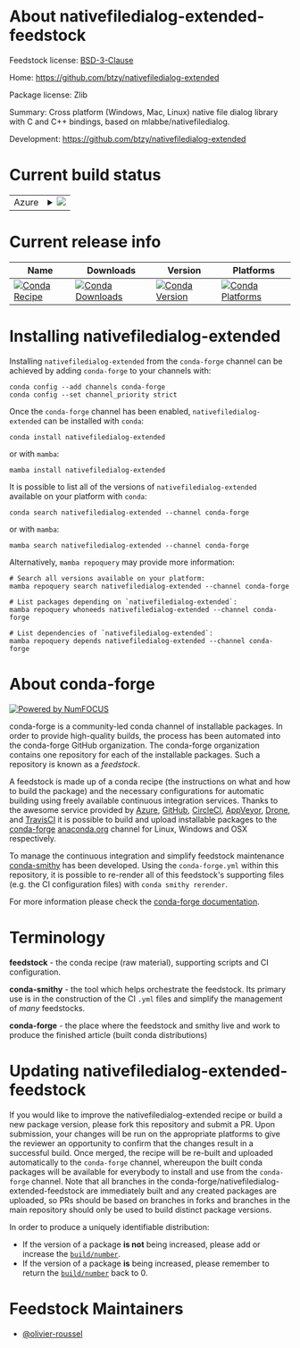 About nativefiledialog-extended-feedstock
=========================================

Feedstock license: [BSD-3-Clause](https://github.com/conda-forge/nativefiledialog-extended-feedstock/blob/main/LICENSE.txt)

Home: https://github.com/btzy/nativefiledialog-extended

Package license: Zlib

Summary: Cross platform (Windows, Mac, Linux) native file dialog library with C and C++ bindings, based on mlabbe/nativefiledialog.

Development: https://github.com/btzy/nativefiledialog-extended

Current build status
====================


<table>
    
  <tr>
    <td>Azure</td>
    <td>
      <details>
        <summary>
          <a href="https://dev.azure.com/conda-forge/feedstock-builds/_build/latest?definitionId=25010&branchName=main">
            <img src="https://dev.azure.com/conda-forge/feedstock-builds/_apis/build/status/nativefiledialog-extended-feedstock?branchName=main">
          </a>
        </summary>
        <table>
          <thead><tr><th>Variant</th><th>Status</th></tr></thead>
          <tbody><tr>
              <td>linux_64</td>
              <td>
                <a href="https://dev.azure.com/conda-forge/feedstock-builds/_build/latest?definitionId=25010&branchName=main">
                  <img src="https://dev.azure.com/conda-forge/feedstock-builds/_apis/build/status/nativefiledialog-extended-feedstock?branchName=main&jobName=linux&configuration=linux%20linux_64_" alt="variant">
                </a>
              </td>
            </tr><tr>
              <td>osx_64</td>
              <td>
                <a href="https://dev.azure.com/conda-forge/feedstock-builds/_build/latest?definitionId=25010&branchName=main">
                  <img src="https://dev.azure.com/conda-forge/feedstock-builds/_apis/build/status/nativefiledialog-extended-feedstock?branchName=main&jobName=osx&configuration=osx%20osx_64_" alt="variant">
                </a>
              </td>
            </tr><tr>
              <td>win_64</td>
              <td>
                <a href="https://dev.azure.com/conda-forge/feedstock-builds/_build/latest?definitionId=25010&branchName=main">
                  <img src="https://dev.azure.com/conda-forge/feedstock-builds/_apis/build/status/nativefiledialog-extended-feedstock?branchName=main&jobName=win&configuration=win%20win_64_" alt="variant">
                </a>
              </td>
            </tr>
          </tbody>
        </table>
      </details>
    </td>
  </tr>
</table>

Current release info
====================

| Name | Downloads | Version | Platforms |
| --- | --- | --- | --- |
| [![Conda Recipe](https://img.shields.io/badge/recipe-nativefiledialog--extended-green.svg)](https://anaconda.org/conda-forge/nativefiledialog-extended) | [![Conda Downloads](https://img.shields.io/conda/dn/conda-forge/nativefiledialog-extended.svg)](https://anaconda.org/conda-forge/nativefiledialog-extended) | [![Conda Version](https://img.shields.io/conda/vn/conda-forge/nativefiledialog-extended.svg)](https://anaconda.org/conda-forge/nativefiledialog-extended) | [![Conda Platforms](https://img.shields.io/conda/pn/conda-forge/nativefiledialog-extended.svg)](https://anaconda.org/conda-forge/nativefiledialog-extended) |

Installing nativefiledialog-extended
====================================

Installing `nativefiledialog-extended` from the `conda-forge` channel can be achieved by adding `conda-forge` to your channels with:

```
conda config --add channels conda-forge
conda config --set channel_priority strict
```

Once the `conda-forge` channel has been enabled, `nativefiledialog-extended` can be installed with `conda`:

```
conda install nativefiledialog-extended
```

or with `mamba`:

```
mamba install nativefiledialog-extended
```

It is possible to list all of the versions of `nativefiledialog-extended` available on your platform with `conda`:

```
conda search nativefiledialog-extended --channel conda-forge
```

or with `mamba`:

```
mamba search nativefiledialog-extended --channel conda-forge
```

Alternatively, `mamba repoquery` may provide more information:

```
# Search all versions available on your platform:
mamba repoquery search nativefiledialog-extended --channel conda-forge

# List packages depending on `nativefiledialog-extended`:
mamba repoquery whoneeds nativefiledialog-extended --channel conda-forge

# List dependencies of `nativefiledialog-extended`:
mamba repoquery depends nativefiledialog-extended --channel conda-forge
```


About conda-forge
=================

[![Powered by
NumFOCUS](https://img.shields.io/badge/powered%20by-NumFOCUS-orange.svg?style=flat&colorA=E1523D&colorB=007D8A)](https://numfocus.org)

conda-forge is a community-led conda channel of installable packages.
In order to provide high-quality builds, the process has been automated into the
conda-forge GitHub organization. The conda-forge organization contains one repository
for each of the installable packages. Such a repository is known as a *feedstock*.

A feedstock is made up of a conda recipe (the instructions on what and how to build
the package) and the necessary configurations for automatic building using freely
available continuous integration services. Thanks to the awesome service provided by
[Azure](https://azure.microsoft.com/en-us/services/devops/), [GitHub](https://github.com/),
[CircleCI](https://circleci.com/), [AppVeyor](https://www.appveyor.com/),
[Drone](https://cloud.drone.io/welcome), and [TravisCI](https://travis-ci.com/)
it is possible to build and upload installable packages to the
[conda-forge](https://anaconda.org/conda-forge) [anaconda.org](https://anaconda.org/)
channel for Linux, Windows and OSX respectively.

To manage the continuous integration and simplify feedstock maintenance
[conda-smithy](https://github.com/conda-forge/conda-smithy) has been developed.
Using the ``conda-forge.yml`` within this repository, it is possible to re-render all of
this feedstock's supporting files (e.g. the CI configuration files) with ``conda smithy rerender``.

For more information please check the [conda-forge documentation](https://conda-forge.org/docs/).

Terminology
===========

**feedstock** - the conda recipe (raw material), supporting scripts and CI configuration.

**conda-smithy** - the tool which helps orchestrate the feedstock.
                   Its primary use is in the construction of the CI ``.yml`` files
                   and simplify the management of *many* feedstocks.

**conda-forge** - the place where the feedstock and smithy live and work to
                  produce the finished article (built conda distributions)


Updating nativefiledialog-extended-feedstock
============================================

If you would like to improve the nativefiledialog-extended recipe or build a new
package version, please fork this repository and submit a PR. Upon submission,
your changes will be run on the appropriate platforms to give the reviewer an
opportunity to confirm that the changes result in a successful build. Once
merged, the recipe will be re-built and uploaded automatically to the
`conda-forge` channel, whereupon the built conda packages will be available for
everybody to install and use from the `conda-forge` channel.
Note that all branches in the conda-forge/nativefiledialog-extended-feedstock are
immediately built and any created packages are uploaded, so PRs should be based
on branches in forks and branches in the main repository should only be used to
build distinct package versions.

In order to produce a uniquely identifiable distribution:
 * If the version of a package **is not** being increased, please add or increase
   the [``build/number``](https://docs.conda.io/projects/conda-build/en/latest/resources/define-metadata.html#build-number-and-string).
 * If the version of a package **is** being increased, please remember to return
   the [``build/number``](https://docs.conda.io/projects/conda-build/en/latest/resources/define-metadata.html#build-number-and-string)
   back to 0.

Feedstock Maintainers
=====================

* [@olivier-roussel](https://github.com/olivier-roussel/)

